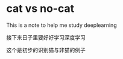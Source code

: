 # cat vs no-cat

This is a note to help me study deeplearning

接下来日子里要好好学习深度学习  

这个是初步的识别猫与非猫的例子  

